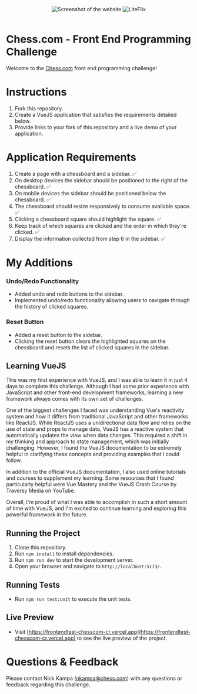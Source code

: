   <div align="center">
  <img src='https://i.imgur.com/xpTDU7G.png' alt="Screenshot of the website" />
  <img src='https://i.imgur.com/ZpbzjQn.png' alt="LiteFlix" />
  </div>

  <br />

# Chess.com - Front End Programming Challenge

Welcome to the [Chess.com](https://chess.com) front end programming challenge!

# Instructions

1. Fork this repository.
2. Create a VueJS application that satisfies the requirements detailed below.
3. Provide links to your fork of this repository and a live demo of your application.

# Application Requirements

1. Create a page with a chessboard and a sidebar. ✅
2. On desktop devices the sidebar should be positioned to the right of the chessboard. ✅
3. On mobile devices the sidebar should be positioned below the chessboard. ✅
4. The chessboard should resize responsively to consume available space. ✅
5. Clicking a chessboard square should highlight the square. ✅
6. Keep track of which squares are clicked and the order in which they're clicked. ✅
7. Display the information collected from step 6 in the sidebar. ✅

# My Additions

### Undo/Redo Functionality

- Added undo and redo buttons to the sidebar.
- Implemented undo/redo functionality allowing users to navigate through the history of clicked squares.

### Reset Button

- Added a reset button to the sidebar.
- Clicking the reset button clears the highlighted squares on the chessboard and resets the list of clicked squares in the sidebar.

## Learning VueJS

This was my first experience with VueJS, and I was able to learn it in just 4 days to complete this challenge. Although I had some prior experience with JavaScript and other front-end development frameworks, learning a new framework always comes with its own set of challenges.

One of the biggest challenges I faced was understanding Vue's reactivity system and how it differs from traditional JavaScript and other frameworks like ReactJS.
While ReactJS uses a unidirectional data flow and relies on the use of state and props to manage data, VueJS has a reactive system that automatically updates the view when data changes. This required a shift in my thinking and approach to state management, which was initially challenging. However, I found the VueJS documentation to be extremely helpful in clarifying these concepts and providing examples that I could follow.

In addition to the official VueJS documentation, I also used online tutorials and courses to supplement my learning. Some resources that I found particularly helpful were Vue Mastery and the VueJS Crash Course by Traversy Media on YouTube.

Overall, I'm proud of what I was able to accomplish in such a short amount of time with VueJS, and I'm excited to continue learning and exploring this powerful framework in the future.

## Running the Project

1. Clone this repository.
2. Run `npm install` to install dependencies.
3. Run `npm run dev` to start the development server.
4. Open your browser and navigate to `http://localhost:5173/`.

## Running Tests

- Run `npm run test:unit` to execute the unit tests.

## Live Preview

- Visit [https://frontendtest-chesscom-cr.vercel.app](https://frontendtest-chesscom-cr.vercel.app) to see the live preview of the project.

# Questions & Feedback

Please contact Nick Kampa (nkampa@chess.com) with any questions or feedback regarding this challenge.
